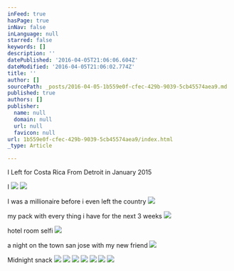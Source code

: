```yaml
---
inFeed: true
hasPage: true
inNav: false
inLanguage: null
starred: false
keywords: []
description: ''
datePublished: '2016-04-05T21:06:06.604Z'
dateModified: '2016-04-05T21:06:02.774Z'
title: ''
author: []
sourcePath: _posts/2016-04-05-1b559e0f-cfec-429b-9039-5cb45574aea9.md
published: true
authors: []
publisher:
  name: null
  domain: null
  url: null
  favicon: null
url: 1b559e0f-cfec-429b-9039-5cb45574aea9/index.html
_type: Article

---
```

I Left for Costa Rica From Detroit in January 2015

I
![](https://the-grid-user-content.s3-us-west-2.amazonaws.com/c1ee2c82-b98b-4c25-a915-e16f066105d2.jpg)
![](https://the-grid-user-content.s3-us-west-2.amazonaws.com/b39bf58c-a381-45de-9743-f1ec64a6ccdd.jpg)

I was a millionaire before i even left the country
![](https://the-grid-user-content.s3-us-west-2.amazonaws.com/62374fb7-0329-4eea-9703-c1e1651f09c1.jpg)

my pack with every thing i have for the next 3 weeks
![](https://the-grid-user-content.s3-us-west-2.amazonaws.com/24ec48f7-becc-48ae-ae14-f8ed4afe8362.jpg)

hotel room selfi
![](https://the-grid-user-content.s3-us-west-2.amazonaws.com/5c364fb0-0cc0-4656-8cdf-6efcb92b1e56.jpg)

a night on the town san jose with my new friend
![](https://the-grid-user-content.s3-us-west-2.amazonaws.com/2bc1ab07-b6c8-4302-b1f0-d3d11ba1a618.jpg)

Midnight snack
![](https://the-grid-user-content.s3-us-west-2.amazonaws.com/9d038f73-bdba-4c4f-af91-4c84dc99c19a.jpg)
![](https://the-grid-user-content.s3-us-west-2.amazonaws.com/9edfdf20-af58-4854-99a5-4592b81409ae.jpg)
![](https://the-grid-user-content.s3-us-west-2.amazonaws.com/251654a1-9906-4e44-a61a-33b301336fc9.jpg)
![](https://the-grid-user-content.s3-us-west-2.amazonaws.com/736239d3-c6c6-40dc-8441-909e20d51541.jpg)
![](https://the-grid-user-content.s3-us-west-2.amazonaws.com/cf17c2e8-9152-4e91-9d34-c26208982a14.jpg)
![](https://the-grid-user-content.s3-us-west-2.amazonaws.com/e61c6da3-65df-4750-b85a-1b99c166a01e.jpg)
![](https://the-grid-user-content.s3-us-west-2.amazonaws.com/1e4664f7-3e87-4128-b9f2-bf27a9de4ea7.jpg)